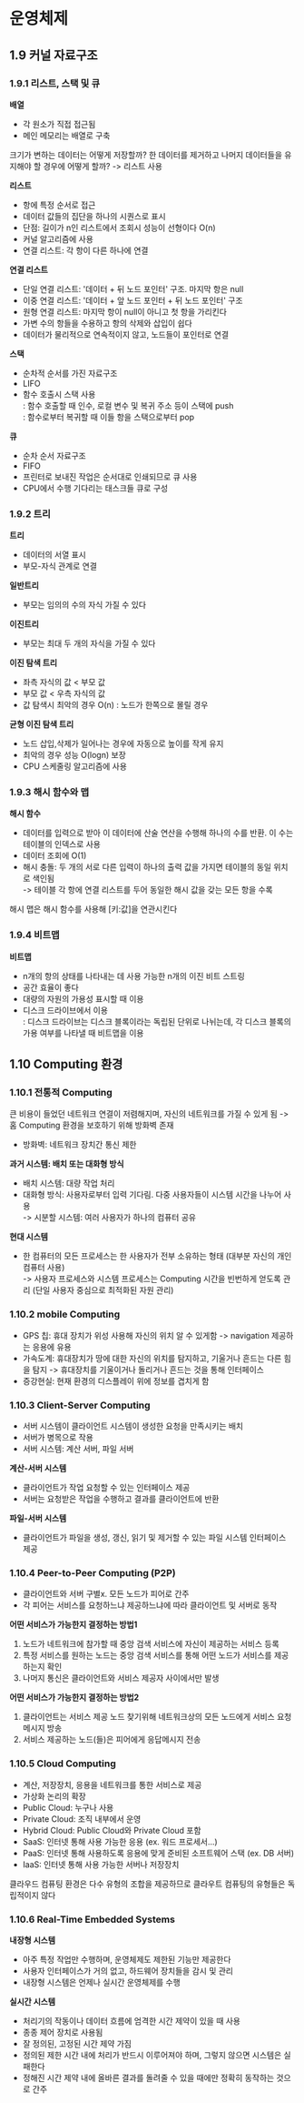 # 운영체제
## 1.9 커널 자료구조

### 1.9.1 리스트, 스택 및 큐
**배열** 
- 각 원소가 직접 접근됨
- 메인 메모리는 배열로 구축

크기가 변하는 데이터는 어떻게 저장할까? 한 데이터를 제거하고 나머지 데이터들을 유지해야 할 경우에 어떻게 할까?
-> 리스트 사용

**리스트**
- 항에 특정 순서로 접근
- 데이터 값들의 집단을 하나의 시퀀스로 표시
- 단점: 길이가 n인 리스트에서 조회시 성능이 선형이다 O(n)
- 커널 알고리즘에 사용
- 연결 리스트: 각 항이 다른 하나에 연결

**연결 리스트**
- 단일 연결 리스트: '데이터 + 뒤 노드 포인터' 구조. 마지막 항은 null
- 이중 연결 리스트: '데이터 + 앞 노드 포인터 + 뒤 노드 포인터' 구조
- 원형 연결 리스트: 마지막 항이 null이 아니고 첫 항을 가리킨다
- 가변 수의 항들을 수용하고 항의 삭제와 삽입이 쉽다<br>
- 데이터가 물리적으로 연속적이지 않고, 노드들이 포인터로 연결

**스택**
- 순차적 순서를 가진 자료구조
- LIFO
- 함수 호출시 스택 사용<br>
: 함수 호출할 때 인수, 로컬 변수 및 복귀 주소 등이 스택에 push<br> 
: 함수로부터 복귀할 때 이들 항을 스택으로부터 pop


**큐**
- 순차 순서 자료구조
- FIFO
- 프린터로 보내진 작업은 순서대로 인쇄되므로 큐 사용
- CPU에서 수행 기다리는 태스크들 큐로 구성

### 1.9.2 트리
**트리**
- 데이터의 서열 표시
- 부모-자식 관계로 연결

**일반트리**
- 부모는 임의의 수의 자식 가질 수 있다

**이진트리**
- 부모는 최대 두 개의 자식을 가질 수 있다

**이진 탐색 트리**
- 좌측 자식의 값 < 부모 값
- 부모 값 < 우측 자식의 값
- 값 탐색시 최악의 경우 O(n) : 노드가 한쪽으로 몰릴 경우

**균형 이진 탐색 트리**
- 노드 삽입,삭제가 일어나는 경우에 자동으로 높이를 작게 유지
- 최악의 경우 성능 O(logn) 보장
- CPU 스케줄링 알고리즘에 사용

### 1.9.3 해시 함수와 맵
**해시 함수**
- 데이터를 입력으로 받아 이 데이터에 산술 연산을 수행해 하나의 수를 반환. 이 수는 테이블의 인덱스로 사용
- 데이터 조회에 O(1)
- 해시 충돌: 두 개의 서로 다른 입력이 하나의 출력 값을 가지면 테이블의 동일 위치로 색인됨<br>
-> 테이블 각 항에 연결 리스트를 두어 동일한 해시 값을 갖는 모든 항을 수록

해시 맵은 해시 함수를 사용해 [키:값]을 연관시킨다

### 1.9.4 비트맵
**비트맵**
- n개의 항의 상태를 나타내는 데 사용 가능한 n개의 이진 비트 스트링
- 공간 효율이 좋다
- 대량의 자원의 가용성 표시할 때 이용
- 디스크 드라이브에서 이용<br>
: 디스크 드라이브는 디스크 블록이라는 독립된 단위로 나뉘는데, 각 디스크 블록의 가용 여부를 나타낼 때 비트맵을 이용

## 1.10 Computing 환경

### 1.10.1 전통적 Computing
큰 비용이 들었던 네트워크 연결이 저렴해지며, 자신의 네트워크를 가질 수 있게 됨 -> 홈 Computing 환경을 보호하기 위해 방화벽 존재
- 방화벽: 네트워크 장치간 통신 제한

**과거 시스템: 배치 또는 대화형 방식**
- 배치 시스템: 대량 작업 처리
- 대화형 방식: 사용자로부터 입력 기다림. 다중 사용자들이 시스템 시간을 나누어 사용 <br>
-> 시분할 시스템: 여러 사용자가 하나의 컴퓨터 공유

**현대 시스템**
- 한 컴퓨터의 모든 프로세스는 한 사용자가 전부 소유하는 형태 (대부분 자신의 개인 컴퓨터 사용) <br>
-> 사용자 프로세스와 시스템 프로세스는 Computing 시간을 빈번하게 얻도록 관리 (단일 사용자 중심으로 최적화된 자원 관리)

### 1.10.2 mobile Computing
- GPS 칩: 휴대 장치가 위성 사용해 자신의 위치 알 수 있게함 -> navigation 제공하는 응용에 유용
- 가속도계: 휴대장치가 땅에 대한 자신의 위치를 탐지하고, 기울거나 흔드는 다른 힘을 탐지 -> 휴대장치를 기울이거나 돌리거나 흔드는 것을 통해 인터페이스
- 증강현실: 현재 환경의 디스플레이 위에 정보를 겹치게 함

### 1.10.3 Client-Server Computing
- 서버 시스템이 클라이언트 시스템이 생성한 요청을 만족시키는 배치
- 서버가 병목으로 작용
- 서버 시스템: 계산 서버, 파일 서버

**계산-서버 시스템**
- 클라이언트가 작업 요청할 수 있는 인터페이스 제공
- 서버는 요청받은 작업을 수행하고 결과를 클라이언트에 반환

**파일-서버 시스템**
- 클라이언트가 파일을 생성, 갱신, 읽기 및 제거할 수 있는 파일 시스템 인터페이스 제공

### 1.10.4 Peer-to-Peer Computing (P2P)
- 클라이언트와 서버 구별x. 모든 노드가 피어로 간주
- 각 피어는 서비스를 요청하느냐 제공하느냐에 따라 클라이언트 및 서버로 동작

**어떤 서비스가 가능한지 결정하는 방법1**
1. 노드가 네트워크에 참가할 때 중앙 검색 서비스에 자신이 제공하는 서비스 등록
2. 특정 서비스를 원하는 노드는 중앙 검색 서비스를 통해 어떤 노드가 서비스를 제공하는지 확인
3. 나머지 통신은 클라이언트와 서비스 제공자 사이에서만 발생

**어떤 서비스가 가능한지 결정하는 방법2**
1. 클라이언트는 서비스 제공 노드 찾기위해 네트워크상의 모든 노드에게 서비스 요청 메시지 방송
2. 서비스 제공하는 노드(들)은 피어에게 응답메시지 전송

### 1.10.5 Cloud Computing
- 계산, 저장장치, 응용을 네트워크를 통한 서비스로 제공
- 가상화 논리의 확장
- Public Cloud: 누구나 사용
- Private Cloud: 조직 내부에서 운영
- Hybrid Cloud: Public Cloud와 Private Cloud 포함
- SaaS: 인터넷 통해 사용 가능한 응용 (ex. 워드 프로세서...)
- PaaS: 인터넷 통해 사용하도록 응용에 맞게 준비된 소프트웨어 스택 (ex. DB 서버)
- IaaS: 인터넷 통해 사용 가능한 서버나 저장장치

클라우드 컴퓨팅 환경은 다수 유형의 조합을 제공하므로 클라우트 컴퓨팅의 유형들은 독립적이지 않다

### 1.10.6 Real-Time Embedded Systems

**내장형 시스템**
 - 아주 특정 작업만 수행하며, 운영체제도 제한된 기능만 제공한다
 - 사용자 인터페이스가 거의 없고, 하드웨어 장치들을 감시 및 관리
 - 내장형 시스템은 언제나 실시간 운영체제를 수행

 **실시간 시스템**
 - 처리기의 작동이나 데이터 흐름에 엄격한 시간 제약이 있을 때 사용
 - 종종 제어 장치로 사용됨
 - 잘 정의된, 고정된 시간 제약 가짐
 - 정의된 제한 시간 내에 처리가 반드시 이루어져야 하며, 그렇지 않으면 시스템은 실패한다
 - 정해진 시간 제약 내에 올바른 결과를 돌려줄 수 있을 때에만 정확히 동작하는 것으로 간주